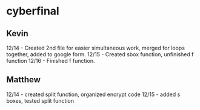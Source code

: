 # cyberfinal
## Kevin
12/14 - Created 2nd file for easier simultaneous work, merged for loops together, added to google form.
12/15 - Created sbox function, unfinished f function
12/16 - Finished f function.
## Matthew
12/14 - created split function, organized encrypt code
12/15 - added s boxes, tested split function
